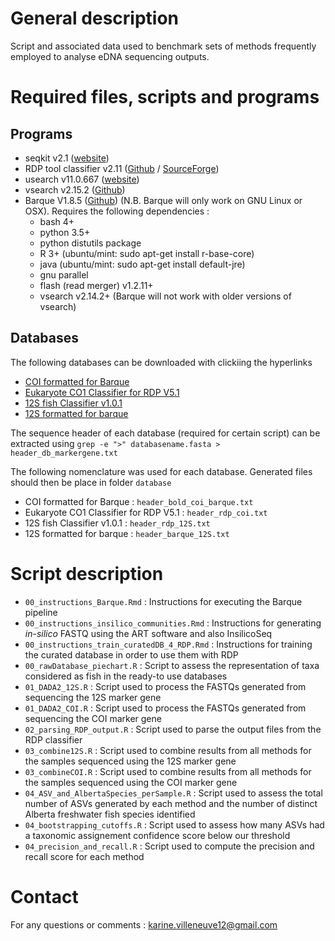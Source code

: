 # General description 

Script and associated data used to benchmark sets of methods frequently employed to analyse eDNA sequencing outputs.

# Required files, scripts and programs

## Programs

- seqkit v2.1 ([website](https://bioinf.shenwei.me/seqkit/))
- RDP tool classifier v2.11 ([Github](https://github.com/rdpstaff/classifier) / [SourceForge](https://sourceforge.net/projects/rdp-classifier/))
- usearch v11.0.667 ([website](http://www.drive5.com/usearch/))
- vsearch v2.15.2 ([Github](https://github.com/torognes/vsearch))
- Barque V1.8.5 ([Github](https://github.com/enormandeau/barque)) (N.B. Barque will only work on GNU Linux or OSX). Requires the following dependencies : 
  - bash 4+
  - python 3.5+
  - python distutils package
  - R 3+ (ubuntu/mint: sudo apt-get install r-base-core)
  - java (ubuntu/mint: sudo apt-get install default-jre)
  - gnu parallel
  - flash (read merger) v1.2.11+
  - vsearch v2.14.2+ (Barque will not work with older versions of vsearch)

## Databases

The following databases can be downloaded with clickiing the hyperlinks

- [COI formatted for Barque](https://www.ibis.ulaval.ca/services/bioinformatique/barque_databases/)
- [Eukaryote CO1 Classifier for RDP V5.1](https://github.com/terrimporter/CO1Classifier/releases/tag/RDP-COI-v5.1.0) 
- [12S fish Classifier v1.0.1](https://github.com/terrimporter/12SfishClassifier/releases/tag/v1.0.1)
- [12S formatted for barque](https://github.com/enormandeau/barque/blob/master/03_databases/12S.fasta.gz)

The sequence header of each database (required for certain script) can be extracted using `grep -e ">" databasename.fasta > header_db_markergene.txt` 

The following nomenclature was used for each database. Generated files should then be place in folder `database`

- COI formatted for Barque : `header_bold_coi_barque.txt`
- Eukaryote CO1 Classifier for RDP V5.1 : `header_rdp_coi.txt`
- 12S fish Classifier v1.0.1 : `header_rdp_12S.txt`
- 12S formatted for barque : `header_barque_12S.txt`
 
# Script description 

- `00_instructions_Barque.Rmd` : Instructions for executing the Barque pipeline
- `00_instructions_insilico_communities.Rmd` : Instructions for generating *in-silico* FASTQ using the ART software and also InsilicoSeq
- `00_instructions_train_curatedDB_4_RDP.Rmd` : Instructions for training the curated database in order to use them with RDP
- `00_rawDatabase_piechart.R` : Script to assess the representation of taxa considered as fish in the ready-to use databases 
- `01_DADA2_12S.R` : Script used to process the FASTQs generated from sequencing the 12S marker gene  
- `01_DADA2_COI.R` : Script used to process the FASTQs generated from sequencing the COI marker gene 
- `02_parsing_RDP_output.R` : Script used to parse the output files from the RDP classifier 
- `03_combine12S.R` : Script used to combine results from all methods for the samples sequenced using the 12S marker gene 
- `03_combineCOI.R` : Script used to combine results from all methods for the samples sequenced using the COI marker gene 
- `04_ASV_and_AlbertaSpecies_perSample.R` : Script used to assess the total number of ASVs generated by each method and the number of distinct Alberta freshwater fish species identified
- `04_bootstrapping_cutoffs.R` : Script used to assess how many ASVs had a taxonomic assignement confidence score below our threshold
- `04_precision_and_recall.R` : Script used to compute the precision and recall score for each method 

# Contact 

For any questions or comments : karine.villeneuve12@gmail.com
